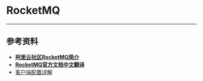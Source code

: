 # <a name="top">RocketMQ</a>





----



## <a name="ref_material">参考资料</a>

+ <a href="http://jm.taobao.org/2017/01/12/rocketmq-quick-start-in-10-minutes/">**阿里云社区RocketMQ简介**</a>
+ <a href="https://blog.csdn.net/chenaima1314/article/details/79202315">**RocketMQ官方文档中文翻译**</a>
+ <a href="https://blog.csdn.net/guolong1983811/article/details/78821926">客户端配置详解</a>

